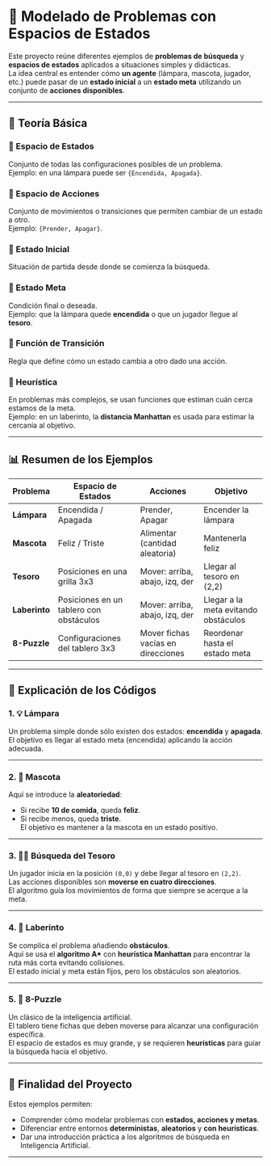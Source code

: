 # 🤖 Modelado de Problemas con Espacios de Estados

Este proyecto reúne diferentes ejemplos de **problemas de búsqueda** y **espacios de estados** aplicados a situaciones simples y didácticas.  
La idea central es entender cómo **un agente** (lámpara, mascota, jugador, etc.) puede pasar de un **estado inicial** a un **estado meta** utilizando un conjunto de **acciones disponibles**.

---

## 📘 Teoría Básica

### 🔹 Espacio de Estados
Conjunto de todas las configuraciones posibles de un problema.  
Ejemplo: en una lámpara puede ser `{Encendida, Apagada}`.

### 🔹 Espacio de Acciones
Conjunto de movimientos o transiciones que permiten cambiar de un estado a otro.  
Ejemplo: `{Prender, Apagar}`.

### 🔹 Estado Inicial
Situación de partida desde donde se comienza la búsqueda.

### 🔹 Estado Meta
Condición final o deseada.  
Ejemplo: que la lámpara quede **encendida** o que un jugador llegue al **tesoro**.

### 🔹 Función de Transición
Regla que define cómo un estado cambia a otro dado una acción.

### 🔹 Heurística
En problemas más complejos, se usan funciones que estiman cuán cerca estamos de la meta.  
Ejemplo: en un laberinto, la **distancia Manhattan** es usada para estimar la cercanía al objetivo.

---

## 📊 Resumen de los Ejemplos

| Problema         | Espacio de Estados                        | Acciones                             | Objetivo                               |
|------------------|-------------------------------------------|---------------------------------------|-----------------------------------------|
| **Lámpara**      | Encendida / Apagada                       | Prender, Apagar                       | Encender la lámpara                     |
| **Mascota**      | Feliz / Triste                            | Alimentar (cantidad aleatoria)        | Mantenerla feliz                        |
| **Tesoro**       | Posiciones en una grilla 3x3              | Mover: arriba, abajo, izq, der        | Llegar al tesoro en (2,2)               |
| **Laberinto**    | Posiciones en un tablero con obstáculos   | Mover: arriba, abajo, izq, der        | Llegar a la meta evitando obstáculos    |
| **8-Puzzle**     | Configuraciones del tablero 3x3           | Mover fichas vacías en direcciones    | Reordenar hasta el estado meta          |

---

## 📝 Explicación de los Códigos

### 1. 💡 Lámpara
Un problema simple donde sólo existen dos estados: **encendida** y **apagada**.  
El objetivo es llegar al estado meta (encendida) aplicando la acción adecuada.

---

### 2. 🐶 Mascota
Aquí se introduce la **aleatoriedad**:  
- Si recibe **10 de comida**, queda **feliz**.  
- Si recibe menos, queda **triste**.  
El objetivo es mantener a la mascota en un estado positivo.

---

### 3. 🏴‍☠️ Búsqueda del Tesoro
Un jugador inicia en la posición `(0,0)` y debe llegar al tesoro en `(2,2)`.  
Las acciones disponibles son **moverse en cuatro direcciones**.  
El algoritmo guía los movimientos de forma que siempre se acerque a la meta.

---

### 4. 🧩 Laberinto
Se complica el problema añadiendo **obstáculos**.  
Aquí se usa el **algoritmo A\*** con **heurística Manhattan** para encontrar la ruta más corta evitando colisiones.  
El estado inicial y meta están fijos, pero los obstáculos son aleatorios.

---

### 5. 🔢 8-Puzzle
Un clásico de la inteligencia artificial.  
El tablero tiene fichas que deben moverse para alcanzar una configuración específica.  
El espacio de estados es muy grande, y se requieren **heurísticas** para guiar la búsqueda hacia el objetivo.

---

## 🎯 Finalidad del Proyecto
Estos ejemplos permiten:
- Comprender cómo modelar problemas con **estados, acciones y metas**.  
- Diferenciar entre entornos **deterministas**, **aleatorios** y **con heurísticas**.  
- Dar una introducción práctica a los algoritmos de búsqueda en Inteligencia Artificial.

---

